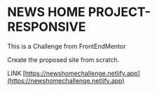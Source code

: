# NEWS HOME PROJECT- RESPONSIVE

This is a Challenge from FrontEndMentor

Create the proposed site from scratch.

LINK [https://newshomechallenge.netlify.app](https://newshomechallenge.netlify.app)
